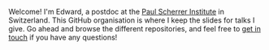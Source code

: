 Welcome! I'm Edward, a postdoc at the [Paul Scherrer Institute](https://www.psi.ch/en) in Switzerland. This GitHub organisation is where I keep the slides for talks I give. Go ahead and browse the different repositories, and feel free to [get in touch](mailto:edward.linscott@psi.ch) if you have any questions!

